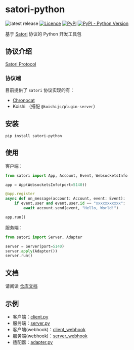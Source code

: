 # satori-python

![latest release](https://img.shields.io/github/release/RF-Tar-Railt/satori-python)
[![Licence](https://img.shields.io/github/license/RF-Tar-Railt/satori-python)](https://github.com/RF-Tar-Railt/satori-python/blob/main/LICENSE)
[![PyPI](https://img.shields.io/pypi/v/satori-python)](https://pypi.org/project/satori-python)
[![PyPI - Python Version](https://img.shields.io/pypi/pyversions/satori-python)](https://www.python.org/)

基于 [Satori](https://satori.js.org/zh-CN/) 协议的 Python 开发工具包

## 协议介绍

[Satori Protocol](https://satori.js.org/zh-CN/)

### 协议端

目前提供了 `satori` 协议实现的有：
- [Chronocat](https://chronocat.vercel.app)
- Koishi （搭配 `@koishijs/plugin-server`）

## 安装

```shell
pip install satori-python
```

## 使用

客户端：
```python
from satori import App, Account, Event, WebsocketsInfo

app = App(WebsocketsInfo(port=5140))

@app.register
async def on_message(account: Account, event: Event):
    if event.user and event.user.id == "xxxxxxxxxxx":
        await account.send(event, "Hello, World!")

app.run()
```

服务端：
```python
from satori import Server, Adapter

server = Server(port=5140)
server.apply(Adapter())
server.run()
```

## 文档

请阅读 [仓库文档](./docs.md)

## 示例

- 客户端：[client.py](./example/client.py)
- 服务端：[server.py](./example/server.py)
- 客户端(webhook)：[client_webhook](./example/client_webhook.py)
- 服务端(webhook)：[server_webhook](./example/server_webhook.py)
- 适配器：[adapter.py](./example/adapter.py)
